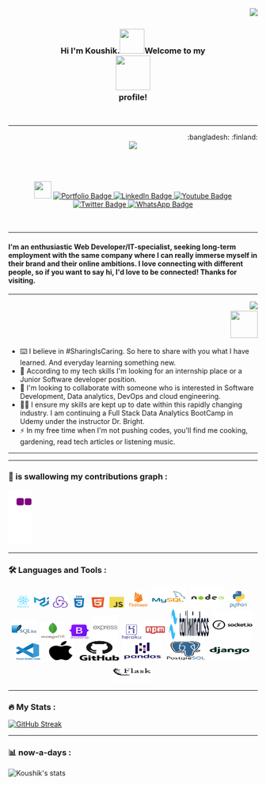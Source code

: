 <div align="right"><img src="https://media.giphy.com/media/n1NLjLW22bhxUKCfyD/giphy.gif" width="40"/></div><h3 align="center">Hi I'm Koushik.<img src="https://media.giphy.com/media/l4S95aLS28TNZDlzbX/giphy.gif" width="50" height="50"/>Welcome to my <div id="header" align="center"><img src="https://gist.githubusercontent.com/abhirampai/ce94b0b8345cd969d3cf997578487cdd/raw/b2dc51d4421db9d4a5a17be817e07dc8ad1e3375/hello.gif" width="70" height="70"/></div> profile!</h3>

<br>

---
<div align="right">:bangladesh: :finland:</div>
<div id="header" align="center">
<img src="https://media.giphy.com/media/fAcQ7d1Hnx2XlY6SMe/giphy.gif" width="100"/>
</div>

<br><br>
<div id="badges" align="center">
  <img src="https://media.giphy.com/media/6xpBQeimnN5QKT29oQ/giphy.gif" width="35" height="35"/>
  
  <a href="https://portfolio-koushik.netlify.app/">
    <img src="https://img.shields.io/badge/Portfolio-teal?style=for-the-badge&logo=logoColor=white" alt="Portfolio Badge"/>
  </a>
  <a href="https://www.linkedin.com/">
    <img src="https://img.shields.io/badge/LinkedIn-blue?style=for-the-badge&logo=linkedin&logoColor=white" alt="LinkedIn Badge"/>
  </a>
  <a href="https://www.youtube.com/">
    <img src="https://img.shields.io/badge/YouTube-red?style=for-the-badge&logo=youtube&logoColor=white" alt="Youtube Badge"/>
  </a>
  <a href="https://twitter.com/BLIZZARD_FINBD">
    <img src="https://img.shields.io/badge/Twitter-blue?style=for-the-badge&logo=twitter&logoColor=white" alt="Twitter Badge"/>
  </a>
  <a href="https://web.whatsapp.com/">
    <img src="https://img.shields.io/badge/WhatsApp-lightgreen?style=for-the-badge&logo=whatsapp&logoColor=white" alt="WhatsApp Badge"/>
  </a>
</div>
<br><br>

---

<h4 align="left">I'm an enthusiastic Web Developer/IT-specialist, seeking long-term employment with the same company where I can really immerse myself in their brand and their online ambitions. I love connecting with different people, so if you want to say hi, I'd love to be connected! Thanks for visiting.</h4>

---

<div id="header" align="right">
 <img src="https://media.giphy.com/media/dEVAzrWfqTRAOYPNrz/giphy.gif" width="150"/>
</div>
<div id="header" align="right">
 <img src="https://media.giphy.com/media/778doP94sNJjYitr5C/giphy.gif" width="55" height="55"/>
</div>

- :keyboard: I believe in #SharingIsCaring. So here to share with you what I have learned. And everyday learning something new.
- :briefcase: According to my tech skills I'm looking for an internship place or a Junior Software developer position.
- :handshake: I'm looking to collaborate with someone who is interested in Software Development, Data analytics, DevOps and cloud engineering.
- :technologist: I ensure my skills are kept up to date within this rapidly changing industry. I am continuing a Full Stack Data Analytics BootCamp in                      Udemy under the instructor Dr. Bright. 
- :zap: In my free time when I'm not pushing codes, you'll find me cooking, gardening, read tech articles or listening music.

---

---

### :snake: is swallowing my contributions graph : 

![snake gif](https://github.com/koushik80/koushik80/blob/output/github-contribution-grid-snake.gif)

---

### :hammer_and_wrench: Languages and Tools :


<div display="grid" grid-auto-flow="dense" align="center" justify-content="center" grid-gap="3px" object-fit="cover" width="100%" height="100%">

  <img src="https://github.com/devicons/devicon/blob/master/icons/react/react-original-wordmark.svg" title="React" alt="React" width="30" height="25" display="block"/>&nbsp;
  <img src="https://github.com/devicons/devicon/blob/master/icons/materialui/materialui-original.svg" title="Material UI" alt="Material UI" width="30" height="25" display="block"/>&nbsp;
  <img src="https://github.com/devicons/devicon/blob/master/icons/redux/redux-original.svg" title="Redux" alt="Redux " width="30" height="25" display="block"/>&nbsp;
  <img src="https://github.com/devicons/devicon/blob/master/icons/css3/css3-plain-wordmark.svg"  title="CSS3" alt="CSS" width="30" height="25" display="block"/>&nbsp;
  <img src="https://github.com/devicons/devicon/blob/master/icons/html5/html5-original.svg" title="HTML5" alt="HTML" width="30" height="22" display="block"/>&nbsp;
  <img src="https://github.com/devicons/devicon/blob/master/icons/javascript/javascript-original.svg" title="JavaScript" alt="JavaScript" width="30" height="23" display="block"/>&nbsp;
  <img src="https://github.com/devicons/devicon/blob/master/icons/firebase/firebase-plain-wordmark.svg" title="Firebase" alt="Firebase" width="40" height="35" display="block"/>&nbsp;
  <img src="https://github.com/devicons/devicon/blob/master/icons/mysql/mysql-original-wordmark.svg" title="MySQL"  alt="MySQL" width="70" height="45" display="block"/>&nbsp;
  <img src="https://github.com/devicons/devicon/blob/master/icons/nodejs/nodejs-original-wordmark.svg" title="NodeJS" alt="NodeJS" width="70" height="45" display="block"/>&nbsp;
  <img src="https://github.com/devicons/devicon/blob/master/icons/python/python-original-wordmark.svg" title="Python" alt="Python" width="40" height="35" display="block"/>&nbsp;
  <img src="https://github.com/devicons/devicon/blob/master/icons/sqlite/sqlite-original-wordmark.svg" title="SQLite" alt="SQLite" width="50" height="40" display="block"/>&nbsp;
   <img src="https://github.com/devicons/devicon/blob/master/icons/mongodb/mongodb-original-wordmark.svg" title="mongoDB" alt="mongoDB" width="50" height="35" display="block"/>&nbsp;
  <img src="https://github.com/devicons/devicon/blob/master/icons/bootstrap/bootstrap-original-wordmark.svg" title="Bootstrap" alt="Bootstrap" width="40" height="30" display="block"/>&nbsp;
  <img src="https://github.com/devicons/devicon/blob/master/icons/express/express-original-wordmark.svg" title="express" alt="express" width="50" height="45" display="block"/>&nbsp;
  <img src="https://github.com/devicons/devicon/blob/master/icons/heroku/heroku-original-wordmark.svg" title="heroku" alt="heroku" width="40" height="30" display="block"/>&nbsp;
  <img src="https://github.com/devicons/devicon/blob/master/icons/npm/npm-original-wordmark.svg" title="npm" alt="npm" width="40" height="37" display="block"/>&nbsp;
  <img src="https://github.com/devicons/devicon/blob/master/icons/tailwindcss/tailwindcss-original-wordmark.svg" title="tailwindcss" alt="tailwindcss" width="80" height="60" display="block"/>&nbsp;
  <img src="https://github.com/devicons/devicon/blob/master/icons/socketio/socketio-original-wordmark.svg" title="socketio" alt="socketio" width="80" height="58" display="block"/>&nbsp;
  <img src="https://github.com/devicons/devicon/blob/master/icons/vscode/vscode-original-wordmark.svg" title="vscode" alt="vscode" width="55" height="35" display="block"/>&nbsp;
  <img src="https://github.com/devicons/devicon/blob/master/icons/apple/apple-original.svg" title="apple" alt="apple" width="60" height="40" display="block"/>&nbsp;
  <img src="https://github.com/devicons/devicon/blob/master/icons/github/github-original-wordmark.svg" title="github" alt="github" width="80" height="40" display="block"/>&nbsp;
  <img src="https://github.com/devicons/devicon/blob/master/icons/pandas/pandas-original-wordmark.svg" title="github" alt="github" width="80" height="40" display="block"/>&nbsp;
  <img src="https://github.com/devicons/devicon/blob/master/icons/postgresql/postgresql-original-wordmark.svg" title="github" alt="github" width="80" height="40" display="block"/>&nbsp;
  <img src="https://github.com/devicons/devicon/blob/master/icons/django/django-plain-wordmark.svg" title="github" alt="github" width="80" height="40" display="block"/>&nbsp;
  <img src="https://github.com/devicons/devicon/blob/master/icons/flask/flask-original-wordmark.svg" title="github" alt="github" width="80" height="40" display="block"/>&nbsp;
 
 </div>
  
---

### :fire: My Stats :

[![GitHub Streak](http://github-readme-streak-stats.herokuapp.com?user=koushik80&theme=github-dark-blue&date_format=M%20j%5B%2C%20Y%5D)](https://git.io/streak-stats)

---

### :bar_chart: now-a-days :

![Koushik's stats](https://github-readme-stats.vercel.app/api?username=koushik80&count_private=true&show_icons=true&theme=tokyonight)
<!--
**koushik80/koushik80** is a ✨ _special_ ✨ repository because its `README.md` (this file) appears on your GitHub profile.

Here are some ideas to get you started:

- 🔭 I’m currently working on ...
- 🌱 I’m currently learning ...
- 👯 I’m looking to collaborate on ...
- 🤔 I’m looking for help with ...
- 💬 Ask me about ...
- 📫 How to reach me: ...
- 😄 Pronouns: ...
- ⚡ Fun fact: ...
-->
